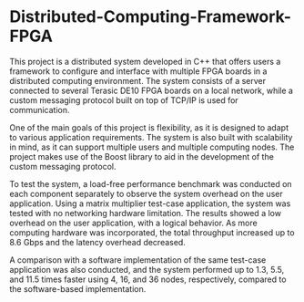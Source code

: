 # Distributed-Computing-Framework-FPGA

This project is a distributed system developed in C++ that offers users a framework to configure and interface with multiple FPGA boards in a distributed computing environment. The system consists of a server connected to several Terasic DE10 FPGA boards on a local network, while a custom messaging protocol built on top of TCP/IP is used for communication.

One of the main goals of this project is flexibility, as it is designed to adapt to various application requirements. The system is also built with scalability in mind, as it can support multiple users and multiple computing nodes. The project makes use of the Boost library to aid in the development of the custom messaging protocol.

To test the system, a load-free performance benchmark was conducted on each component separately to observe the system overhead on the user application. Using a matrix multiplier test-case application, the system was tested with no networking hardware limitation. The results showed a low overhead on the user application, with a logical behavior. As more computing hardware was incorporated, the total throughput increased up to 8.6 Gbps and the latency overhead decreased.

A comparison with a software implementation of the same test-case application was also conducted, and the system performed up to 1.3, 5.5, and 11.5 times faster using 4, 16, and 36 nodes, respectively, compared to the software-based implementation.
